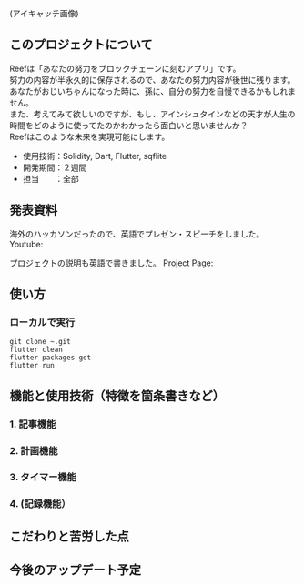 (アイキャッチ画像)
## このプロジェクトについて
Reefは「あなたの努力をブロックチェーンに刻むアプリ」です。  
努力の内容が半永久的に保存されるので、あなたの努力内容が後世に残ります。  
あなたがおじいちゃんになった時に、孫に、自分の努力を自慢できるかもしれません。  
また、考えてみて欲しいのですが、もし、アインシュタインなどの天才が人生の時間をどのように使ってたのかわかったら面白いと思いませんか？  
Reefはこのような未来を実現可能にします。  
- 使用技術：Solidity, Dart, Flutter, sqflite
- 開発期間：２週間  
- 担当　　：全部  

## 発表資料
海外のハッカソンだったので、英語でプレゼン・スピーチをしました。
Youtube:

プロジェクトの説明も英語で書きました。
Project Page:

## 使い方
### ローカルで実行
```
git clone ~.git
flutter clean
flutter packages get
flutter run
```

## 機能と使用技術（特徴を箇条書きなど）
### 1. 記事機能

### 2. 計画機能
### 3. タイマー機能
### 4. (記録機能）

## こだわりと苦労した点

## 今後のアップデート予定
